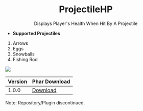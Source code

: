 <!--- TITLE --->
<h1 align="center">ProjectileHP</h1>

<!--- SUBTITLE --->
<p align="center">Displays Player's Health When Hit By A Projectile</p>

<!--- PROJECTILE LIST --->
* **Supported Projectiles**
 1. Arrows
 2. Eggs
 3. Snowballs
 4. Fishing Rod

<!--- IMAGE PREVIEW --->
 ![](https://media.discordapp.net/attachments/592939802014384141/603582975736807457/image0.png?width=376&height=473)
  
<!--- DOWNLOADS TABLE --->
 Version | Phar Download
------------ | -------------
1.0.0 | [Download](https://poggit.pmmp.io/r/63133/ProjectileHP_dev-1.phar)

<!--- ;-; --->
Note: Repository/Plugin discontinued. 
